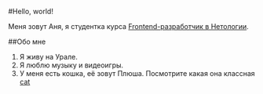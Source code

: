 #Hello, world!

Меня зовут Аня, я студентка курса [Frontend-разработчик в Нетологии](https://netology.ru/programs/front-end).

##Обо мне
1. Я живу на Урале.
2. Я люблю музыку и видеоигры.
3. У меня есть кошка, её зовут Плюша. Посмотрите какая она классная [cat](/cat.jpeg)
